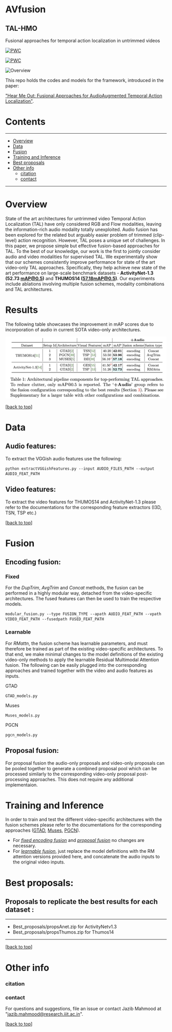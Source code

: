 # AVfusion <span id = "top"></span>

## TAL-HMO
Fusional approaches for temporal action localization in untrimmed videos

[![PWC](https://img.shields.io/endpoint.svg?url=https://paperswithcode.com/badge/hear-me-out-fusional-approaches-for-audio/temporal-action-localization-on-thumos14)](https://paperswithcode.com/sota/temporal-action-localization-on-thumos14?p=hear-me-out-fusional-approaches-for-audio)

[![PWC](https://img.shields.io/endpoint.svg?url=https://paperswithcode.com/badge/hear-me-out-fusional-approaches-for-audio/temporal-action-localization-on-activitynet)](https://paperswithcode.com/sota/temporal-action-localization-on-activitynet?p=hear-me-out-fusional-approaches-for-audio)

![Overview](./AVFusion.jpeg)

This repo holds the codes and models for the  framework, introduced in the paper: 

["Hear Me Out: Fusional Approaches for AudioAugmented Temporal Action Localization"](https://arxiv.org/pdf/2106.14118v1.pdf).

# Contents
----
* [Overview](#oview)
* [Data](#data)
* [Fusion](#fuse)
* [Training and Inference](#train)
* [Best proposals](#bestprop)
* [Other info](#other)
    * [citation](#cite)
    * [contact](#contact)
----

# Overview <span id = "oview"> </span>

State  of  the  art  architectures  for  untrimmed  video  Temporal  Action  Localization (TAL)  have  only  considered  RGB  and  Flow  modalities,  leaving  the  information-rich audio  modality  totally  unexploited.   Audio  fusion  has  been  explored  for  the  related but arguably easier problem of trimmed (clip-level) action recognition.  However, TAL poses a unique set of challenges.  In this paper, we propose simple but effective fusion-based approaches for TAL. To the best of our knowledge, our work is the first to jointly consider audio and video modalities for supervised TAL. We experimentally show that our schemes consistently improve performance for state of the art video-only TAL approaches.   Specifically,  they  help  achieve  new  state  of  the  art  performance  on  large-scale benchmark datasets - **ActivityNet-1.3 (52.73 mAP@0.5)** and **THUMOS14 (57.18mAP@0.5)**. Our experiments include ablations involving multiple fusion schemes, modality combinations and TAL architectures.



# Results <span id = "results"> </span>

The following table showcases the improvement in mAP scores due to incorporation of audio in current SOTA video-only architectures.

![Results](./results.png)
 

[[back to top](#top)]


# Data<span id = "data"> </span>
 
 
 ## Audio features: 

 To extract the VGGish audio features use the following:

```
python extractVGGishFeatures.py --input AUDIO_FILES_PATH --output AUDIO_FEAT_PATH
```
## Video features:
 To extract the video features for THUMOS14 and ActivityNet-1.3 please refer to the documentations for the corresponding feature extractors (I3D, TSN, TSP etc.)

[[back to top](#top)]

# Fusion<span id = "fuse"> </span>

## Encoding fusion:

### Fixed<span id = "fixed"> </span>
   For the _DupTrim_, _AvgTrim_ and _Concat_ methods, the fusion can be performed in a highly modular way, detached from the video-specific architectures. The fused features can then be used to train the respective models.
   ```
   modular_fusion.py --type FUSION_TYPE --apath AUDIO_FEAT_PATH --vpath VIDEO_FEAT_PATH --fusedpath FUSED_FEAT_PATH
   ```

### Learnable<span id = "learnf"> </span>
   For _RMattn_, the fusion scheme has learnable parameters, and must therefore be trained as part of the existing video-specific architectures. To that end, we make minimal changes to the model definitions of the existing video-only methods to apply the learnable Residual Multimodal Attention fusion. The following can be easily plugged into the corresponding approaches and trained together with the video and audio features as inputs.

   GTAD
   
   ```
   GTAD_models.py
   
   ```
   Muses
   ```
   Muses_models.py
   ```
   PGCN
   ```
   pgcn_models.py
   ```
   
## Proposal fusion:<span id = "prop"> </span>

For proposal fusion the audio-only proposals and video-only proposals can be pooled together to generate a combined proposal pool which can be processed similarly to the corresponding video-only proposal post-processing approaches. This does not require any additional implementaion.


# Training and Inference<span id = "train"> </span>

In order to train and test the different video-specific architectures with the fusion schemes please refer to the documentations for the corresponding approaches ([GTAD](https://github.com/frostinassiky/gtad), [Muses](https://github.com/xlliu7/MUSES), [PGCN](https://github.com/Alvin-Zeng/PGCN)).
* For [_fixed encoding fusion_](#fixed) and [_proposal fusion_](#prop) no changes are necessary.
* For [_learnable fusion_](#learnf), just replace the model definitions with the RM attention versions provided here, and concatenate the audio inputs to the original video inputs.  



# Best proposals:  
## Proposals to replicate the best results for each dataset :
   ----
   * Best_proposals/propsAnet.zip for ActivityNetv1.3
   * Best_proposals/propsThumos.zip for Thumos14
   ----

[[back to top](#top)]


# Other info <span id = "other"> </span>

   ### citation<span id = "cite"> </span>
   ### contact<span id = "contact"> </span>
   For questions and suggestions, file an issue or contact Jazib Mahmood at "jazib.mahmood@research.iiit.ac.in".

[[back to top](#top)]   
   

